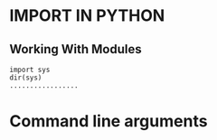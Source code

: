 # IMPORT IN PYTHON
## Working With Modules
```
import sys
dir(sys)
.................
```
# Command line arguments
